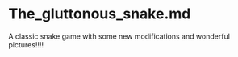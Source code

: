 # The_gluttonous_snake.md
A classic snake game with some new modifications and wonderful pictures!!!!
